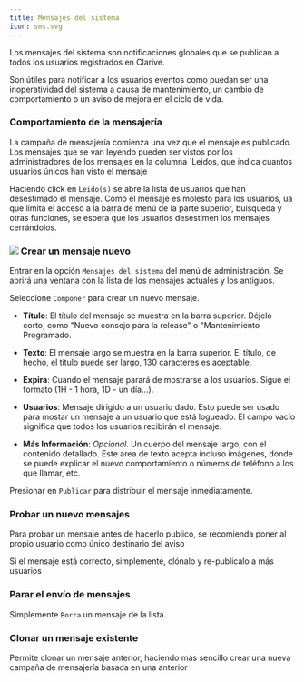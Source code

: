 ```yaml
---
title: Mensajes del sistema
icon: sms.svg
---
```


Los mensajes del sistema son notificaciones globales
que se publican a todos los usuarios registrados en Clarive.

Son útiles para notificar a los usuarios eventos como puedan
ser una inoperatividad del sistema a causa de mantenimiento,
un cambio de comportamiento o un aviso de mejora en el ciclo de vida.

### Comportamiento de la mensajería

La campaña de mensajería comienza una vez que el mensaje es
publicado. Los mensajes que se van leyendo pueden ser vistos
por los administradores de los mensajes en la columna `Leidos,
que indica cuantos usuarios únicos han visto el mensaje

Haciendo click en `Leido(s)` se abre la lista de usuarios
que han desestimado el mensaje. Como el mensaje es molesto
para los usuarios, ua que limita el acceso a la barra de menú
de la parte superior, buisqueda y otras funciones, se espera
que los usuarios desestimen los mensajes cerrándolos.

### <img src="/static/images/icons/edit.gif" /> Crear un mensaje nuevo

Entrar en la opción `Mensajes del sistema` del menú de administración.
Se abrirá una ventana con la lista de los mensajes actuales y los antiguos.

Seleccione `Componer` para crear un nuevo mensaje.

- **Título**: El título del mensaje se muestra en la barra superior. Déjelo corto, como "Nuevo consejo para la release" o "Mantenimiento Programado.

- **Texto**: El mensaje largo se muestra en la barra superior. El título, de hecho, el título puede ser largo, 130 caracteres es aceptable.

- **Expira**: Cuando el mensaje parará de mostrarse a los usuarios. Sigue el formato (1H - 1 hora, 1D - un día...).

- **Usuarios**: Mensaje dirigido a un usuario dado. Esto puede ser usado para mostar un mensaje a un usuario que está logueado. El campo vacío significa que todos los usuarios recibirán el mensaje.

- **Más Información**: *Opcional*. Un cuerpo del mensaje largo, con el contenido detallado. Este area de texto acepta incluso imágenes, donde se puede explicar el nuevo comportamiento o números de teléfono a los que llamar, etc.

Presionar en `Publicar` para distribuir el mensaje inmediatamente.

### Probar un nuevo mensajes

Para probar un mensaje antes de hacerlo publico,
se recomienda poner al propio usuario como
único destinario del aviso

Si el mensaje está correcto, simplemente, clónalo
y re-publicalo a más usuarios

### Parar el envío de mensajes

Simplemente `Borra` un mensaje de la lista.

### Clonar un mensaje existente

Permite clonar un mensaje anterior, haciendo más
sencillo crear una nueva campaña de mensajería basada
en una anterior